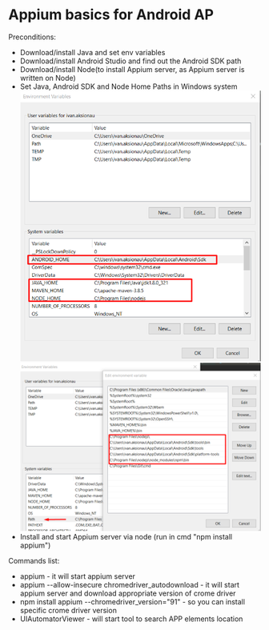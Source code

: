 # Appium basics for Android AP

Preconditions:
- Download/install Java and set env variables
- Download/install Android Studio and find out the Android SDK path
- Download/install Node(to install Appium server, as Appium server is written on Node)
- Set Java, Android SDK and Node Home Paths in Windows system
![img.png](img.png)     ![img_1.png](img_1.png)
- Install and start Appium server via node (run in cmd "npm install appium")


Commands list:
- appium - it will start appium server
- appium --allow-insecure chromedriver_autodownload - it will start appium server and download appropriate version of crome driver
- npm install appium --chromedriver_version="91"  -  so you can install specific crome driver version
- UIAutomatorViewer - will start tool to search APP elements location